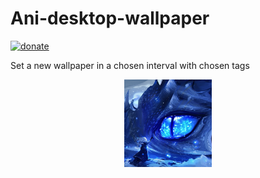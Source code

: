 # Ani-desktop-wallpaper

[![donate](https://badgen.net/badge/support%20me/donate/ff69b4)](https://www.patreon.com/MarchWorks)

Set a new wallpaper in a chosen interval with chosen tags

<p align="center">
<img width="140" src="./main/static/icons/icon.png" alt="Ani desktop wallpaper icon">
</p>